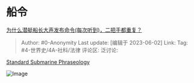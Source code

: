 # 船令
[为什么潜艇船长大声发布命令(每次听到)，二把手都重复？](https://www.zhihu.com/question/477773641/answer/3055199198)

> Author: #0-Anonymity
> Last update: [编辑于 2023-06-02]
> Link:
> Tag: #4-世界史/4A-社科/法律 
> 评论区:
> 泛讨论:

[Standard Submarine Phraseology](https://link.zhihu.com/?target=https%3A//maritime.org/doc/subphrase/index.php%23pg12)

![Image](https://pic1.zhimg.com/50/v2-7fa8e550247f71871387e137703f3f53_720w.jpg?source=1940ef5c)